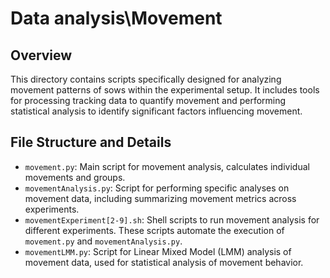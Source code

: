 # Data analysis\Movement

## Overview

This directory contains scripts specifically designed for analyzing movement patterns of sows within the experimental setup. It includes tools for processing tracking data to quantify movement and performing statistical analysis to identify significant factors influencing movement.

## File Structure and Details

-   `movement.py`: Main script for movement analysis, calculates individual movements and groups.
-   `movementAnalysis.py`: Script for performing specific analyses on movement data, including summarizing movement metrics across experiments.
-   `movementExperiment[2-9].sh`: Shell scripts to run movement analysis for different experiments. These scripts automate the execution of `movement.py` and `movementAnalysis.py`.
-   `movementLMM.py`: Script for Linear Mixed Model (LMM) analysis of movement data, used for statistical analysis of movement behavior.
